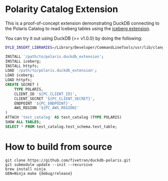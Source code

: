 # Polarity Catalog Extension
This is a proof-of-concept extension demonstrating DuckDB connecting to the Polaris Catalog to read Iceberg tables using the [iceberg extension](https://github.com/duckdb/duckdb-iceberg).

You can try it out using DuckDB (>= v1.0.0) by doing the following:
```bash
DYLD_INSERT_LIBRARIES=/Library/Developer/CommandLineTools/usr/lib/clang/16/lib/darwin/libclang_rt.asan_osx_dynamic.dylib duckdb --unsigned
```

```SQL
INSTALL '/path/to/polaris.duckdb_extension';
INSTALL iceberg;
INSTALL httpfs;
LOAD '/path/to/polaris.duckdb_extension';
LOAD iceberg;
LOAD httpfs;
CREATE SECRET (
	TYPE POLARIS,
	CLIENT_ID '${PC_CLIENT_ID}',
	CLIENT_SECRET '${PC_CLIENT_SECRET}',
	ENDPOINT '${PC_ENDPOINT}',
	AWS_REGION '${PC_AWS_REGION}'
)
ATTACH 'test_catalog' AS test_catalog (TYPE POLARIS)
SHOW ALL TABLES;
SELECT * FROM test_catalog.test_schema.test_table;
```

# How to build from source

```
git clone https://github.com/fivetran/duckdb-polaris.git
git submodule update --init --recursive
brew install ninja
GEN=Ninja make {debug/release}
```
